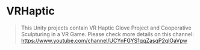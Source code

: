 # VRHaptic
> This Unity projects contain VR Haptic Glove Project and Cooperative Sculpturing in a VR Game.
> Please check more details on this channel: https://www.youtube.com/channel/UCYnFGYS1qqZasqP2qlOaVpw


